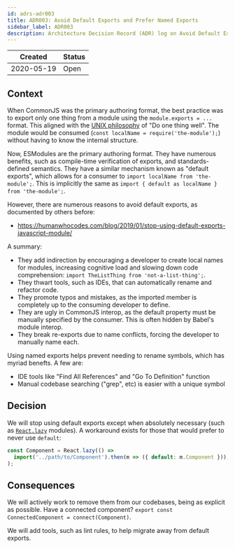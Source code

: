 ```yaml
---
id: adrs-adr003
title: ADR003: Avoid Default Exports and Prefer Named Exports
sidebar_label: ADR003
description: Architecture Decision Record (ADR) log on Avoid Default Exports and Prefer Named Exports
---
```


| Created    | Status |
| ---------- | ------ |
| 2020-05-19 | Open   |

## Context

When CommonJS was the primary authoring format, the best practice was to export
only one thing from a module using the `module.exports = ...` format. This
aligned with the
[UNIX philosophy](https://en.wikipedia.org/wiki/Unix_philosophy) of "Do one
thing well". The module would be consumed
(`const localName = require('the-module');`) without having to know the internal
structure.

Now, ESModules are the primary authoring format. They have numerous benefits,
such as compile-time verification of exports, and standards-defined semantics.
They have a similar mechanism known as "default exports", which allows for a
consumer to `import localName from 'the-module';`. This is implicitly the same
as `import { default as localName } from 'the-module';`.

However, there are numerous reasons to avoid default exports, as documented by
others before:

- https://humanwhocodes.com/blog/2019/01/stop-using-default-exports-javascript-module/

A summary:

- They add indirection by encouraging a developer to create local names for
  modules, increasing cognitive load and slowing down code comprehension:
  `import TheListThing from 'not-a-list-thing';`.
- They thwart tools, such as IDEs, that can automatically rename and refactor
  code.
- They promote typos and mistakes, as the imported member is completely up to
  the consuming developer to define.
- They are ugly in CommonJS interop, as the default property must be manually
  specified by the consumer. This is often hidden by Babel's module interop.
- They break re-exports due to name conflicts, forcing the developer to manually
  name each.

Using named exports helps prevent needing to rename symbols, which has myriad
benefts. A few are:

- IDE tools like "Find All References" and "Go To Definition" function
- Manual codebase searching ("grep", etc) is easier with a unique symbol

## Decision

We will stop using default exports except when absolutely necessary (such as
[`React.lazy`](https://reactjs.org/docs/code-splitting.html#reactlazy) modules).
A workaround exists for those that would prefer to never use `default`:

```ts
const Component = React.lazy(() =>
  import('../path/to/Component').then(m => ({ default: m.Component })),
);
```

## Consequences

We will actively work to remove them from our codebases, being as explicit as
possible. Have a connected component?
`export const ConnectedComponent = connect(Component)`.

We will add tools, such as lint rules, to help migrate away from default
exports.
